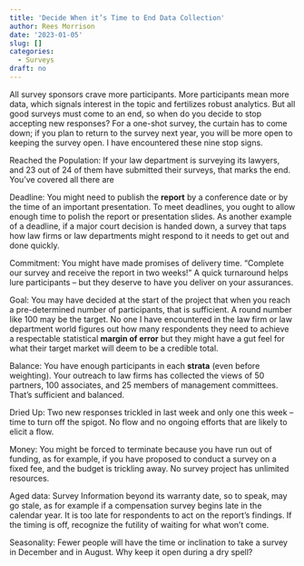 ```yaml
---
title: 'Decide When it’s Time to End Data Collection'
author: Rees Morrison
date: '2023-01-05'
slug: []
categories:
  - Surveys
draft: no
---
```


All survey sponsors crave more participants.  More participants mean more data, which signals interest in the topic and fertilizes robust analytics.  But all good surveys must come to an end, so when do you decide to stop accepting new responses?  For a one-shot survey, the curtain has to come down; if you plan to return to the survey next year, you will be more open to keeping the survey open.  I have encountered these nine stop signs.

Reached the Population:  If your law department is surveying its lawyers, and 23 out of 24 of them have submitted their surveys, that marks the end.  You’ve covered all there are

Deadline:  You might need to publish the **report** by a conference date or by the time of an important presentation.  To meet deadlines, you ought to allow enough time to polish the report or presentation slides.   As another example of a deadline, if a major court decision is handed down, a survey that taps how law firms or law departments might respond to it needs to get out and done quickly.

Commitment: You might have made promises of delivery time.  “Complete our survey and receive the report in two weeks!”  A quick turnaround helps lure participants – but they deserve to have you deliver on your assurances.

Goal: You may have decided at the start of the project that when you reach a pre-determined number of participants, that is sufficient.  A round number like 100 may be the target.  No one I have encountered in the law firm or law department world figures out how  many respondents they need to achieve a respectable statistical **margin of error** but they might have a gut feel for what their target market will deem to be a credible total.

Balance:  You have enough participants in each **strata** (even before weighting).   Your outreach to law firms has collected the views of 50 partners, 100 associates, and 25 members of management committees.  That’s sufficient and balanced.

Dried Up:  Two new responses trickled in last week and only one this week – time to turn off the spigot.  No flow and no ongoing efforts that are likely to elicit a flow.

Money:  You might be forced to terminate because you have run out of funding, as for example, if you have proposed to conduct a survey on a fixed fee, and the budget is trickling away.  No survey project has unlimited resources.

Aged data:  Survey Information beyond its warranty date, so to speak, may go stale, as for example if a compensation survey begins late in the calendar year.  It is too late for respondents to act on the report’s findings.   If the timing is off, recognize the futility of waiting for what won’t come.

Seasonality: Fewer people will have the time or inclination to take a survey in December and in August.  Why keep it open during a dry spell?
